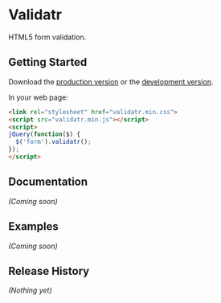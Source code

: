 # Validatr

HTML5 form validation.

## Getting Started
Download the [production version][min] or the [development version][max].

[min]: https://raw.github.com/jaymorrow/validatr/master/dist/min/
[max]: https://raw.github.com/jaymorrow/validatr/master/dist/src/

In your web page:

```html
<link rel="stylesheet" href="validatr.min.css">
<script src="validatr.min.js"></script>
<script>
jQuery(function($) {
  $('form').validatr();
});
</script>
```

## Documentation
_(Coming soon)_

## Examples
_(Coming soon)_

## Release History
_(Nothing yet)_
